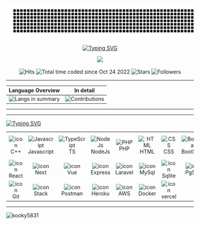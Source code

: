 ![gitartwork](gitartwork.svg)

  <p align="center">
      <a href="https://github.com/kooky5831">
          <img src="https://readme-typing-svg.demolab.com?font=Fira+Code&weight=600&duration=2000&pause=1000&center=true&width=1000&lines=I'm + Kooky! + Passionate+ FullStack+Engineer + | + API Integration  + Specialist" alt="Typing SVG" /0>
      </a>
  </p>

  <div align="center">
      <img id="preview" src="https://komarev.com/ghpvc/?username=kooky5831&color=grey">
  </div>

  <div align="center">
      
  ![Hits](https://hits.seeyoufarm.com/api/count/incr/badge.svg?url=https%3A%2F%2Fgithub.com%2Fkooky5831&count_bg=%2379C83D&title_bg=%23555555&icon=github.svg&icon_color=%23E7E7E7&title=Hits&edge_flat=false)
  ![Total time coded since Oct 24 2022](https://wakatime.com/badge/user/168edf9f-71dc-49cc-bf77-592d9c9d4eed.svg)
  ![Stars](https://img.shields.io/github/stars/kooky5831?label=Stars&style=social)
  ![Followers](https://img.shields.io/github/followers/kooky5831?label=Followers&style=social)

  </div>


  <div align="center">
    
  ----
  |  Language Overview | In detail |
  |--------------------|-----------|
  | ![Langs in summary](https://github-readme-stats.vercel.app/api/top-langs/?username=kooky5831&theme=tokyonight&hide_border=false&include_all_commits=false&count_private=false&layout=compact&langs_count=6) | ![Contributions](https://streak-stats.demolab.com?user=kooky5831&theme=tokyonight) |
  ---

  </div>
  
  ---
  
  
  <div id="language and tools">
    <a href="https://github.com/Jastin5831">
      <img src="https://readme-typing-svg.demolab.com?font=Tektur&pause=3000&random=false&width=620&lines=Language+  and  + Tools + Which + I + used + to + Developing" alt="Typing SVG" />
    </a>
    <br>
    <table style="text-align: center;">  
      <tr>  
        <td align="center" width="80" align="center" width="80">  
          <img  width="35" height="35" src="https://skillicons.dev/icons?i=cpp" alt="icon" alt="C++" />  
          <br>C++  
        </td>  
        <td align="center" width="80">  
          <img  width="35" height="35" src="https://skillicons.dev/icons?i=js" alt="Javascript" />  
          <br>Javascript  
        </td>  
        <td align="center" width="80">  
          <img  width="35" height="35" src="https://skillicons.dev/icons?i=ts" alt="TypeScript" />  
          <br>TS  
        </td>  
        <td align="center" width="80">  
          <img  width="35" height="35" src="https://skillicons.dev/icons?i=nodejs" alt="NodeJs" />  
          <br>NodeJs  
        </td> 
        <td align="center" width="80">  
          <img  width="35" height="35" src="https://skillicons.dev/icons?i=php" alt="PHP" />  
          <br>PHP  
        </td>  
        <td align="center" width="80">  
          <img  width="35" height="35" src="https://skillicons.dev/icons?i=html" alt="HTML" />  
          <br>HTML  
        </td>  
        <td align="center" width="80">  
          <img  width="35" height="35" src="https://skillicons.dev/icons?i=css" alt="CSS" />  
          <br>CSS  
        </td> 
        <td align="center" width="80">  
          <img  width="35" height="35" src="https://skillicons.dev/icons?i=bootstrap" alt="BootStrap" />  
          <br>BootStrap  
        </td> 
        <td align="center" width="80">  
          <img  width="35" height="35" src="https://skillicons.dev/icons?i=tailwindcss" alt="TailwindCss" />  
          <br>TailwindCss  
        </td> 
        <td align="center" width="80">  
          <img  width="35" height="35" src="https://skillicons.dev/icons?i=materialui" alt="Material" />  
          <br>Material UI  
        </td> 
      </tr>  
      <tr>  
        <td align="center" width="80">  
          <img  width="35" height="35" src="https://skillicons.dev/icons?i=react" alt="icon" alt="React" />  
          <br>React  
        </td>
        <td align="center" width="80">  
          <img  width="35" height="35" src="https://skillicons.dev/icons?i=next" alt="icon" alt="Next" />  
          <br>Next  
        </td>
        <td align="center" width="80">  
          <img  width="35" height="35" src="https://skillicons.dev/icons?i=vue" alt="icon" alt="Vue" />  
          <br>Vue  
        </td>
        <td align="center" width="80">  
          <img  width="35" height="35" src="https://skillicons.dev/icons?i=express" alt="icon" alt="Express" />  
          <br>Express  
        </td>
        <td align="center" width="80">  
          <img  width="35" height="35" src="https://skillicons.dev/icons?i=laravel" alt="icon" alt="Laravel" />  
          <br>Laravel  
        </td>
        <td align="center" width="80">  
          <img  width="35" height="35" src="https://skillicons.dev/icons?i=mysql" alt="icon" alt="MySql" />  
          <br>MySql  
        </td>
        <td align="center" width="80">  
          <img  width="35" height="35" src="https://skillicons.dev/icons?i=sqlite" alt="icon" alt="sqlite" />  
          <br>Sqlite  
        </td>
        <td align="center" width="80">  
          <img  width="35" height="35" src="https://skillicons.dev/icons?i=postgresql" alt="icon" alt="PostgreSQL" />  
          <br>PgSQL  
        </td>
        <td align="center" width="80">  
          <img  width="35" height="35" src="https://skillicons.dev/icons?i=mongodb" alt="icon" alt="MongoDB" />  
          <br>MongoDB
        </td>
        <td align="center" width="80">  
          <img  width="35" height="35" src="https://skillicons.dev/icons?i=redis" alt="icon" alt="redis" />  
          <br>Redis
        </td>
      </tr>
      <tr>  
        <td align="center" width="80">  
          <img  width="35" height="35" src="https://skillicons.dev/icons?i=git" alt="icon" alt="Git" />  
          <br>Git  
        </td>
        <td align="center" width="80">  
          <img  width="35" height="35" src="https://skillicons.dev/icons?i=stackoverflow" alt="icon" alt="Stackoverflow" />  
          <br>Stack  
        </td>
        <td align="center" width="80">  
          <img  width="35" height="35" src="https://skillicons.dev/icons?i=postman" alt="icon" alt="postman" />  
          <br>Postman  
        </td>
        <td align="center" width="80">  
          <img  width="35" height="35" src="https://skillicons.dev/icons?i=heroku" alt="icon" alt="Heroku" />  
          <br>Heroku  
        </td>
        <td align="center" width="80">  
          <img  width="35" height="35" src="https://techstack-generator.vercel.app/aws-icon.svg" alt="icon" alt="AWS" />  
          <br>AWS  
        </td>
        <td align="center" width="80">  
            <img  width="35" height="35" src="https://skillicons.dev/icons?i=docker" alt="icon" alt="Docker" />  
            <br>Docker  
          </td>
        <td align="center" width="80">  
          <img  width="35" height="35" src="https://skillicons.dev/icons?i=vercel" alt="icon" alt="Vercel" />  
          <br>vercel  
        </td>
      </tr>
    </table>  
  </div>
  <hr>
  <img src="https://github-profile-trophy.vercel.app/?username=kooky5831" alt="kooky5831" />
